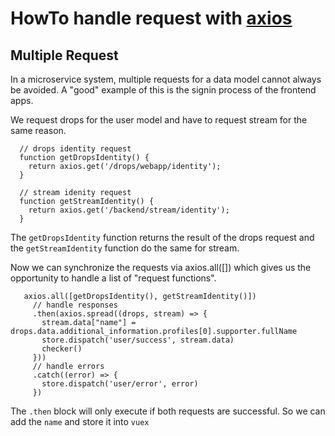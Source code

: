 # HowTo handle request with [axios](https://github.com/axios/axios)

## Multiple Request

In a microservice system, multiple requests for a data model cannot always be avoided.
A "good" example of this is the signin process of the frontend apps.

We request drops for the user model and have to request stream for the same reason. 

```
  // drops identity request
  function getDropsIdentity() {
    return axios.get('/drops/webapp/identity');
  }

  // stream idenity request
  function getStreamIdentity() {
    return axios.get('/backend/stream/identity');
  }
```

The `getDropsIdentity` function returns the result of the drops request and the `getStreamIdentity` function do the same for stream.

Now we can synchronize the requests via axios.all([]) which gives us the opportunity to handle a list of "request functions". 

```
   axios.all([getDropsIdentity(), getStreamIdentity()])
     // handle responses
     .then(axios.spread((drops, stream) => {
       stream.data["name"] = drops.data.additional_information.profiles[0].supporter.fullName
       store.dispatch('user/success', stream.data)
       checker()
     }))
     // handle errors
     .catch((error) => {
       store.dispatch('user/error', error)
     })
```

The `.then` block will only execute if both requests are successful. So we can add the `name` and store it into `vuex` 

